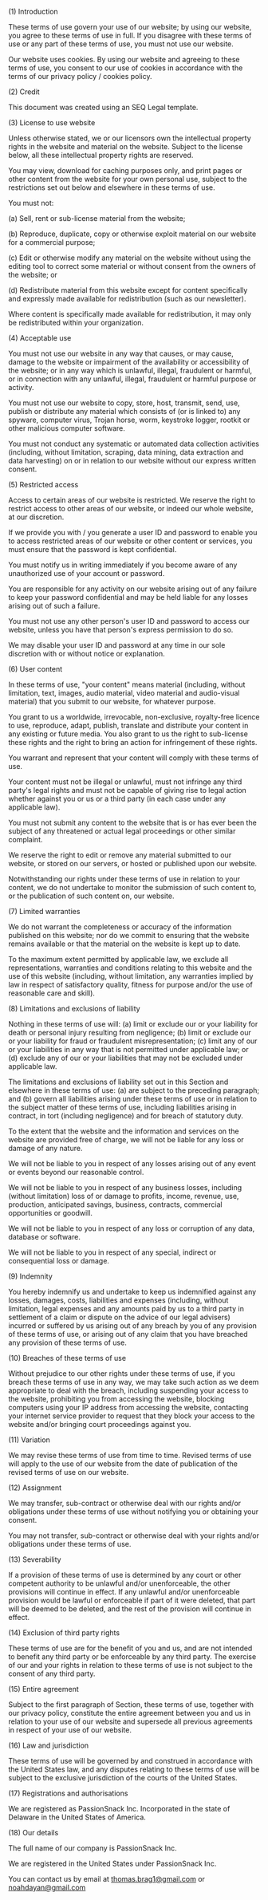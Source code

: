 (1)  Introduction

These terms of use govern your use of our website; by using our website, you agree to these terms of use in full. If you disagree with these terms of use or any part of these terms of use, you must not use our website.

Our website uses cookies. By using our website and agreeing to these terms of use, you consent to our use of cookies in accordance with the terms of our privacy policy / cookies policy.

(2) Credit

This document was created using an SEQ Legal template.

(3) License to use website

Unless otherwise stated, we or our licensors own the intellectual property rights in the website and material on the website. Subject to the license below, all these intellectual property rights are reserved.

You may view, download for caching purposes only, and print pages or other content from the website for your own personal use, subject to the restrictions set out below and elsewhere in these terms of use.

You must not:

(a) Sell, rent or sub-license material from the website;

(b) Reproduce, duplicate, copy or otherwise exploit material on our website for a commercial purpose;

(c) Edit or otherwise modify any material on the website without using the editing tool to correct some material or without consent from the owners of the website; or

(d) Redistribute material from this website except for content specifically and expressly made available for redistribution (such as our newsletter).

Where content is specifically made available for redistribution, it may only be redistributed within your organization.

(4) Acceptable use

You must not use our website in any way that causes, or may cause, damage to the website or impairment of the availability or accessibility of the website; or in any way which is unlawful, illegal, fraudulent or harmful, or in connection with any unlawful, illegal, fraudulent or harmful purpose or activity.

You must not use our website to copy, store, host, transmit, send, use, publish or distribute any material which consists of (or is linked to) any spyware, computer virus, Trojan horse, worm, keystroke logger, rootkit or other malicious computer software.

You must not conduct any systematic or automated data collection activities (including, without limitation, scraping, data mining, data extraction and data harvesting) on or in relation to our website without our express written consent.

(5) Restricted access

Access to certain areas of our website is restricted. We reserve the right to restrict access to other areas of our website, or indeed our whole website, at our discretion.

If we provide you with / you generate a user ID and password to enable you to access restricted areas of our website or other content or services, you must ensure that the password is kept confidential.

You must notify us in writing immediately if you become aware of any unauthorized use of your account or password.

You are responsible for any activity on our website arising out of any failure to keep your password confidential and may be held liable for any losses arising out of such a failure.

You must not use any other person's user ID and password to access our website, unless you have that person's express permission to do so.

We may disable your user ID and password at any time in our sole discretion with or without notice or explanation.

(6) User content

In these terms of use, "your content" means material (including, without limitation, text, images, audio material, video material and audio-visual material) that you submit to our website, for whatever purpose.

You grant to us a worldwide, irrevocable, non-exclusive, royalty-free licence to use, reproduce, adapt, publish, translate and distribute your content in any existing or future media. You also grant to us the right to sub-license these rights and the right to bring an action for infringement of these rights.

You warrant and represent that your content will comply with these terms of use.

Your content must not be illegal or unlawful, must not infringe any third party's legal rights and must not be capable of giving rise to legal action whether against you or us or a third party (in each case under any applicable law).

You must not submit any content to the website that is or has ever been the subject of any threatened or actual legal proceedings or other similar complaint.

We reserve the right to edit or remove any material submitted to our website, or stored on our servers, or hosted or published upon our website.

Notwithstanding our rights under these terms of use in relation to your content, we do not undertake to monitor the submission of such content to, or the publication of such content on, our website.

(7) Limited warranties

We do not warrant the completeness or accuracy of the information published on this website; nor do we commit to ensuring that the website remains available or that the material on the website is kept up to date.

To the maximum extent permitted by applicable law, we exclude all representations, warranties and conditions relating to this website and the use of this website (including, without limitation, any warranties implied by law in respect of satisfactory quality, fitness for purpose and/or the use of reasonable care and skill).

(8) Limitations and exclusions of liability

Nothing in these terms of use will: (a) limit or exclude our or your liability for death or personal injury resulting from negligence; (b) limit or exclude our or your liability for fraud or fraudulent misrepresentation; (c) limit any of our or your liabilities in any way that is not permitted under applicable law; or (d) exclude any of our or your liabilities that may not be excluded under applicable law.

The limitations and exclusions of liability set out in this Section and elsewhere in these terms of use: (a) are subject to the preceding paragraph; and (b) govern all liabilities arising under these terms of use or in relation to the subject matter of these terms of use, including liabilities arising in contract, in tort (including negligence) and for breach of statutory duty.

To the extent that the website and the information and services on the website are provided free of charge, we will not be liable for any loss or damage of any nature.

We will not be liable to you in respect of any losses arising out of any event or events beyond our reasonable control.

We will not be liable to you in respect of any business losses, including (without limitation) loss of or damage to profits, income, revenue, use, production, anticipated savings, business, contracts, commercial opportunities or goodwill.

We will not be liable to you in respect of any loss or corruption of any data, database or software.

We will not be liable to you in respect of any special, indirect or consequential loss or damage.

(9) Indemnity

You hereby indemnify us and undertake to keep us indemnified against any losses, damages, costs, liabilities and expenses (including, without limitation, legal expenses and any amounts paid by us to a third party in settlement of a claim or dispute on the advice of our legal advisers) incurred or suffered by us arising out of any breach by you of any provision of these terms of use, or arising out of any claim that you have breached any provision of these terms of use.

(10)  Breaches of these terms of use

Without prejudice to our other rights under these terms of use, if you breach these terms of use in any way, we may take such action as we deem appropriate to deal with the breach, including suspending your access to the website, prohibiting you from accessing the website, blocking computers using your IP address from accessing the website, contacting your internet service provider to request that they block your access to the website and/or bringing court proceedings against you.

(11)  Variation

We may revise these terms of use from time to time. Revised terms of use will apply to the use of our website from the date of publication of the revised terms of use on our website.

(12)  Assignment

We may transfer, sub-contract or otherwise deal with our rights and/or obligations under these terms of use without notifying you or obtaining your consent.

You may not transfer, sub-contract or otherwise deal with your rights and/or obligations under these terms of use.

(13)  Severability

If a provision of these terms of use is determined by any court or other competent authority to be unlawful and/or unenforceable, the other provisions will continue in effect. If any unlawful and/or unenforceable provision would be lawful or enforceable if part of it were deleted, that part will be deemed to be deleted, and the rest of the provision will continue in effect.

(14)  Exclusion of third party rights

These terms of use are for the benefit of you and us, and are not intended to benefit any third party or be enforceable by any third party. The exercise of our and your rights in relation to these terms of use is not subject to the consent of any third party.

(15)  Entire agreement

Subject to the first paragraph of Section, these terms of use, together with our privacy policy, constitute the entire agreement between you and us in relation to your use of our website and supersede all previous agreements in respect of your use of our website.

(16)  Law and jurisdiction

These terms of use will be governed by and construed in accordance with the United States law, and any disputes relating to these terms of use will be subject to the exclusive jurisdiction of the courts of the United States.

(17)  Registrations and authorisations

We are registered as PassionSnack Inc. Incorporated in the state of Delaware in the United States of America.

(18)  Our details

The full name of our company is PassionSnack Inc.

We are registered in the United States under PassionSnack Inc.

You can contact us by email at thomas.brag1@gmail.com or noahdayan@gmail.com
